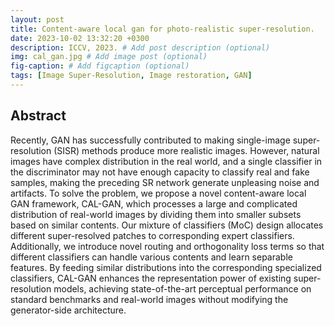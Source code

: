 ```yaml
---
layout: post
title: Content-aware local gan for photo-realistic super-resolution. 
date: 2023-10-02 13:32:20 +0300
description: ICCV, 2023. # Add post description (optional)
img: cal_gan.jpg # Add image post (optional)
fig-caption: # Add figcaption (optional)
tags: [Image Super-Resolution, Image restoration, GAN]
---
```

## Abstract
Recently, GAN has successfully contributed to making single-image super-resolution (SISR) methods produce more realistic images.
However, natural images have complex distribution in the real world, and a single classifier in the discriminator may not have enough capacity to classify real and fake samples, making the preceding SR network generate unpleasing noise and artifacts.
To solve the problem, we propose a novel content-aware local GAN framework, CAL-GAN, which processes a large and complicated distribution of real-world images by
dividing them into smaller subsets based on similar contents.
Our mixture of classifiers (MoC) design allocates different super-resolved patches to corresponding expert classifiers.
Additionally, we introduce novel routing and orthogonality loss terms so that different classifiers can handle various contents and learn separable features.
By feeding similar distributions into the corresponding specialized classifiers, CAL-GAN enhances the representation power of existing super-resolution models, achieving state-of-the-art perceptual performance on standard benchmarks and real-world images without modifying the generator-side architecture.
